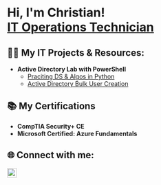 <h1>Hi, I'm Christian!<br/><a href="https://www.linkedin.com/in/christian-a-leblanc/">IT Operations Technician</a>

<h2>👨‍💻 My IT Projects & Resources:</h2>

- <b>Active Directory Lab with PowerShell</b>
  - [Praciting DS & Algos in Python](https://github.com/joshmadakor1/Algorithms-Practice)
  - [Active Directory Bulk User Creation](https://github.com/joshmadakor1/AD_PS)

<h2>📚 My Certifications</h2>

  - <b>CompTIA Security+ CE</b>
  - <b>Microsoft Certified: Azure Fundamentals</b>

<h2>🌐 Connect with me:</h2>

[<img align="left" alt="ChristianLeBlanc | LinkedIn" width="22px" src="https://cdn.jsdelivr.net/npm/simple-icons@v3/icons/linkedin.svg" />][linkedin]

[linkedin]: https://linkedin.com/in/christian-a-leblanc

<!--
**christian-a-leblanc/christian-a-leblanc** is a ✨ _special_ ✨ repository because its `README.md` (this file) appears on your GitHub profile.

Here are some ideas to get you started:

- 🔭 I’m currently working on ...
- 🌱 I’m currently learning ...
- 👯 I’m looking to collaborate on ...
- 🤔 I’m looking for help with ...
- 💬 Ask me about ...
- 📫 How to reach me: ...
- 😄 Pronouns: ...
- ⚡ Fun fact: ...
-->
